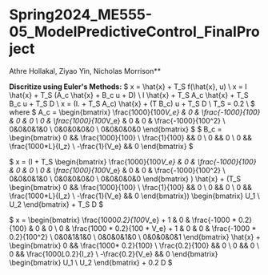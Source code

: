 # Spring2024_ME555-05_ModelPredictiveControl_FinalProject  
Athre Hollakal, Ziyao Yin, Nicholas Morrison**



**Discritize using Euler's Methods:**
$
x = \hat{x} + T_S f(\hat{x}, u) \\
x = I \hat{x} + T_S (A_c \hat{x} + B_c u + D) \\
I \hat{x} + T_S A_c \hat{x} + T_S B_c u + T_S D \\
x = (I. + T_S A_c) \hat{x} + (T B_c) u + T_S D \\
T_S = 0.2 \\
$
where
$
A_c = \begin{bmatrix} \frac{1000}{100*V_e} & 0 & \frac{-1000}{100} & 0 & 0 \\ 0 & \frac{1000}{100*V_e} & 0 & 0 & \frac{-1000}{100^2} \\ 0&0&0&1&0 \\ 0&0&0&0&0 \\ 0&0&0&0&0 \end{bmatrix} 
$
$
B_c = \begin{bmatrix} 0 && \frac{1000}{100} \\ \frac{1}{100} && 0 \\ 0 && 0 \\ 0 && \frac{1000*L}{I_z} \\ -\frac{1}{V_e} && 0 \end{bmatrix}
$

$
x = (I + T_S \begin{bmatrix} \frac{1000}{100*V_e} & 0 & \frac{-1000}{100} & 0 & 0 \\ 0 & \frac{1000}{100*V_e} & 0 & 0 & \frac{-1000}{100^2} \\ 0&0&0&1&0 \\ 0&0&0&0&0 \\ 0&0&0&0&0 \end{bmatrix} ) \hat{x} + (T_S \begin{bmatrix} 0 && \frac{1000}{100} \\ \frac{1}{100} && 0 \\ 0 && 0 \\ 0 && \frac{1000*L}{I_z} \\ -\frac{1}{V_e} && 0 \end{bmatrix}) \begin{bmatrix} U_1 \\ U_2 \end{bmatrix} + T_S D
$

$
x = \begin{bmatrix} \frac{1000*0.2}{100*V_e} + 1 & 0 & \frac{-1000 * 0.2}{100} & 0 & 0 \\ 0 & \frac{1000 * 0.2}{100 * V_e} + 1 & 0 & 0 & \frac{-1000 * 0.2}{100^2} \\ 0&0&1&1&0 \\ 0&0&0&1&0 \\ 0&0&0&0&1 \end{bmatrix}  \hat{x} + \begin{bmatrix} 0 && \frac{1000* 0.2}{100} \\ \frac{0.2}{100} && 0 \\ 0 && 0 \\ 0 && \frac{1000*L*0.2}{I_z} \\ -\frac{0.2}{V_e} && 0 \end{bmatrix} \begin{bmatrix} U_1 \\ U_2 \end{bmatrix} + 0.2 D
$